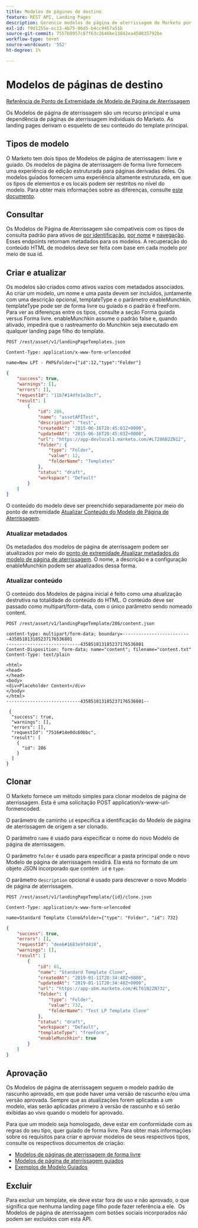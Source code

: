 ```yaml
---
title: Modelos de páginas de destino
feature: REST API, Landing Pages
description: Gerencie modelos de página de aterrissagem do Marketo por meio de endpoints da API REST para tipos guiados e de forma livre; consulte por ID ou nome; crie, atualize o HTML, clone e Munchkin.
exl-id: f9d1255e-ec13-4b75-96d5-b4cc9457a51b
source-git-commit: 7557b9957c87f63c2646be13842ea450035792be
workflow-type: tm+mt
source-wordcount: '552'
ht-degree: 1%

---
```


# Modelos de páginas de destino

[Referência de Ponto de Extremidade de Modelo de Página de Aterrissagem](https://developer.adobe.com/marketo-apis/api/asset/#tag/Landing-Page-Templates)

Os Modelos de página de aterrissagem são um recurso principal e uma dependência de páginas de aterrissagem individuais do Marketo. As landing pages derivam o esqueleto de seu conteúdo do template principal.

## Tipos de modelo

O Marketo tem dois tipos de Modelos de página de aterrissagem: livre e guiado. Os modelos de página de aterrissagem de forma livre fornecem uma experiência de edição estruturada para páginas derivadas deles. Os modelos guiados fornecem uma experiência altamente estruturada, em que os tipos de elementos e os locais podem ser restritos no nível do modelo. Para obter mais informações sobre as diferenças, consulte [este documento](https://experienceleague.adobe.com/pt-br/docs/marketo/using/product-docs/demand-generation/landing-pages/understanding-landing-pages/understanding-free-form-vs-guided-landing-pages).

## Consultar

Os Modelos de Página de Aterrissagem são compatíveis com os tipos de consulta padrão para ativos de [por identificação](https://developer.adobe.com/marketo-apis/api/asset/#tag/Landing-Page-Templates/operation/getLandingPageTemplateByIdUsingGET), [por nome](https://developer.adobe.com/marketo-apis/api/asset/#tag/Landing-Page-Templates/operation/getLandingPageTemplateByNameUsingGET) e [navegação](https://developer.adobe.com/marketo-apis/api/asset/#tag/Landing-Page-Templates/operation/getLandingPageTemplatesUsingGET). Esses endpoints retornam metadados para os modelos. A recuperação do conteúdo HTML de modelos deve ser feita com base em cada modelo por meio de sua id.

## Criar e atualizar

Os modelos são criados como ativos vazios com metadados associados. Ao criar um modelo, um nome e uma pasta devem ser incluídos, juntamente com uma descrição opcional, templateType e o parâmetro enableMunchkin. templateType pode ser de forma livre ou guiado e o padrão é freeForm. Para ver as diferenças entre os tipos, consulte a seção Forma guiada versus Forma livre. enableMunchkin assume o padrão false e, quando ativado, impedirá que o rastreamento do Munchkin seja executado em qualquer landing page filho do template.

```
POST /rest/asset/v1/landingPageTemplates.json
```

```
Content-Type: application/x-www-form-urlencoded
```

```
name=New LPT - PHP&folder={"id":12,"type":"Folder"}
```

```json
{
    "success": true,
    "warnings": [],
    "errors": [],
    "requestId": "11b7#14dfe1e3bcf",
    "result": [
        {
            "id": 286,
            "name": "assetAPITest",
            "description": "test",
            "createdAt": "2015-06-16T20:45:03Z+0000",
            "updatedAt": "2015-06-16T20:45:03Z+0000",
            "url": "https://app-devlocal1.marketo.com/#LT286B2ZN12",
            "folder": {
                "type": "Folder",
                "value": 12,
                "folderName": "Templates"
            },
            "status": "draft",
            "workspace": "Default"
        }
    ]
}
```

O conteúdo do modelo deve ser preenchido separadamente por meio do ponto de extremidade [Atualizar Conteúdo do Modelo de Página de Aterrissagem](https://developer.adobe.com/marketo-apis/api/asset/#tag/Landing-Page-Templates/operation/updateLandingPageTemplateContentUsingPOST).

### Atualizar metadados

Os metadados dos modelos de página de aterrissagem podem ser atualizados por meio do [ponto de extremidade Atualizar metadados do modelo de página de aterrissagem](https://developer.adobe.com/marketo-apis/api/asset/#tag/Landing-Page-Templates/operation/updateLpTemplateUsingPOST). O nome, a descrição e a configuração enableMunchkin podem ser atualizados dessa forma.

### Atualizar conteúdo

O conteúdo dos Modelos de página inicial é feito como uma atualização destrutiva na totalidade do conteúdo do HTML. O conteúdo deve ser passado como multipart/form-data, com o único parâmetro sendo nomeado content.

```
POST /rest/asset/v1/landingPageTemplate/286/content.json
```

```
content-type: multipart/form-data; boundary=--------------------------435851813185237176536801
----------------------------435851813185237176536801
Content-Disposition: form-data; name="content"; filename="content.txt"
Content-Type: text/plain

<html>
<head>
</head>
<body>
<div>Placeholder Content</div>
</body>
</html>
----------------------------435851813185237176536801--
```

```
 {
  "success": true,
  "warnings": [],
  "errors": [],
  "requestId": "7516#14e0dc60bbc",
  "result": [
    {
      "id": 286
    }
  ]
}
```

## Clonar

O Marketo fornece um método simples para clonar modelos de página de aterrissagem. Esta é uma solicitação POST application/x-www-url-formencoded.

O parâmetro de caminho `id` especifica a identificação do Modelo de página de aterrissagem de origem a ser clonado.

O parâmetro `name` é usado para especificar o nome do novo Modelo de página de aterrissagem.

O parâmetro `folder` é usado para especificar a pasta principal onde o novo Modelo de página de aterrissagem residirá. Ela está no formato de um objeto JSON incorporado que contém  `id` e `type`.

O parâmetro `description` opcional é usado para descrever o novo Modelo de página de aterrissagem.

```
POST /rest/asset/v1/landingPageTemplate/{id}/clone.json
```

```
Content-Type: application/x-www-form-urlencoded
```

```
name=Standard Template Clone&folder={"type": "Folder", "id": 732}
```

```json
{
    "success": true,
    "errors": [],
    "requestId": "dee6#1683e9fd410",
    "warnings": [],
    "result": [
        {
            "id": 61,
            "name": "Standard Template Clone",
            "createdAt": "2019-01-11T20:34:48Z+0000",
            "updatedAt": "2019-01-11T20:34:48Z+0000",
            "url": "https://app-abm.marketo.com/#LT61B2ZN732",
            "folder": {
                "type": "Folder",
                "value": 732,
                "folderName": "Test LP Template Clone"
            },
            "status": "draft",
            "workspace": "Default",
            "templateType": "freeForm",
            "enableMunchkin": true
        }
    ]
}
```

## Aprovação

Os Modelos de página de aterrissagem seguem o modelo padrão de rascunho aprovado, em que pode haver uma versão de rascunho e/ou uma versão aprovada. Sempre que as atualizações forem aplicadas a um modelo, elas serão aplicadas primeiro à versão de rascunho e só serão exibidas ao vivo quando o modelo for aprovado.

Para que um modelo seja homologado, deve estar em conformidade com as regras do seu tipo, quer guiado de forma livre. Para obter mais informações sobre os requisitos para criar e aprovar modelos de seus respectivos tipos, consulte os respectivos documentos de criação:

- [Modelos de páginas de aterrissagem de forma livre](https://experienceleague.adobe.com/pt-br/docs/marketo/using/product-docs/demand-generation/landing-pages/landing-page-templates/create-a-free-form-landing-page-template)
- [Modelos de página de aterrissagem guiados](https://experienceleague.adobe.com/pt-br/docs/marketo/using/product-docs/demand-generation/landing-pages/landing-page-templates/create-a-guided-landing-page-template)
- [Exemplos de Modelo Guiados](https://experienceleague.adobe.com/pt-br/docs/marketo/using/product-docs/demand-generation/landing-pages/landing-page-templates/guided-landing-page-template-list)

## Excluir

Para excluir um template, ele deve estar fora de uso e não aprovado, o que significa que nenhuma landing page filho pode fazer referência a ele.  Os Modelos de página de aterrissagem com botões sociais incorporados não podem ser excluídos com esta API.
